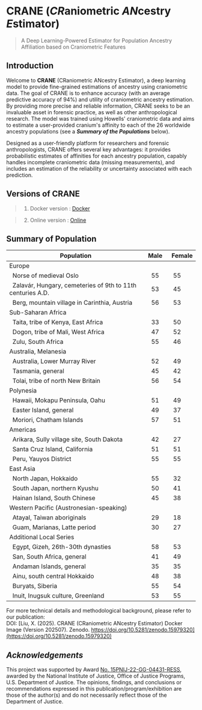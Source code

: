 # **CRANE** (***CR***aniometric ***AN***cestry ***E***stimator) 
> A Deep Learning-Powered Estimator for Population Ancestry Affiliation based on Craniometric Features
## Introduction
Welcome to **CRANE** (CRaniometric ANcestry Estimator), a deep learning model to provide fine-grained estimations of ancestry using craniometric data. 
The goal of CRANE is to enhance accuracy (with an average predictive accuracy of 94%) and utility of craniometric ancestry estimation. 
By providing more precise and reliable information, CRANE seeks to be an invaluable asset in forensic practice, 
as well as other anthropological research. 
The model was trained using Howells' craniometric data and aims to estimate a user-provided cranium's affinity 
to each of the 26 worldwide ancestry populations (see a ***Summary of the Populations*** below). 

Designed as a user-friendly platform for researchers and forensic anthropologists, CRANE offers several key advantages: 
it provides probabilistic estimates of affinities for each ancestry population, capably handles incomplete craniometric 
data (missing measurements), and includes an estimation of the reliability or uncertainty associated with each prediction.

## Versions of CRANE
>1. Docker version : [Docker](https://zenodo.org/records/15979320)

>2. Online version : [Online](doi)

## Summary of Population      

|Population|Male&nbsp;|&nbsp;Female|
|-----------|----------|----------|
|Europe|||
|&nbsp;&nbsp;Norse of medieval Oslo|&nbsp;&nbsp;55 &nbsp;|&nbsp; 55 &nbsp;|
|&nbsp;&nbsp;Zalavár, Hungary, cemeteries of 9th to 11th centuries A.D.|&nbsp;&nbsp;53 &nbsp;|&nbsp; 45 &nbsp;|
|&nbsp;&nbsp;Berg, mountain village in Carinthia, Austria|&nbsp;&nbsp;56 &nbsp;|&nbsp; 53 &nbsp;|
|Sub-Saharan Africa|||
|&nbsp;&nbsp;Taita, tribe of Kenya, East Africa|&nbsp;&nbsp;33 &nbsp;|&nbsp; 50 &nbsp;|
|&nbsp;&nbsp;Dogon, tribe of Mali, West Africa|&nbsp;&nbsp;47 &nbsp;|&nbsp; 52 &nbsp;|
|&nbsp;&nbsp;Zulu, South Africa|&nbsp;&nbsp;55 &nbsp;|&nbsp; 46 &nbsp;|
|Australia, Melanesia|||
|&nbsp;&nbsp;Australia, Lower Murray River|&nbsp;&nbsp;52 &nbsp;|&nbsp; 49 &nbsp;|
|&nbsp;&nbsp;Tasmania, general|&nbsp;&nbsp;45 &nbsp;|&nbsp; 42 &nbsp;|
|&nbsp;&nbsp;Tolai, tribe of north New Britain|&nbsp;&nbsp;56 &nbsp;|&nbsp; 54 &nbsp;|
|Polynesia|||
|&nbsp;&nbsp;Hawaii, Mokapu Peninsula, Oahu|&nbsp;&nbsp;51 &nbsp;|&nbsp; 49 &nbsp;|
|&nbsp;&nbsp;Easter Island, general|&nbsp;&nbsp;49 &nbsp;|&nbsp; 37 &nbsp;|
|&nbsp;&nbsp;Moriori, Chatham Islands|&nbsp;&nbsp;57 &nbsp;|&nbsp; 51 &nbsp;|
|Americas|||
|&nbsp;&nbsp;Arikara, Sully village site, South Dakota|&nbsp;&nbsp;42 &nbsp;|&nbsp; 27 &nbsp;|
|&nbsp;&nbsp;Santa Cruz Island, California|&nbsp;&nbsp;51 &nbsp;|&nbsp; 51 &nbsp;|
|&nbsp;&nbsp;Peru, Yauyos District|&nbsp;&nbsp;55 &nbsp;|&nbsp; 55 &nbsp;|
|East Asia|||
|&nbsp;&nbsp;North Japan, Hokkaido|&nbsp;&nbsp;55 &nbsp;|&nbsp; 32 &nbsp;|
|&nbsp;&nbsp;South Japan, northern Kyushu|&nbsp;&nbsp;50 &nbsp;|&nbsp; 41 &nbsp;|
|&nbsp;&nbsp;Hainan Island, South Chinese|&nbsp;&nbsp;45 &nbsp;|&nbsp; 38 &nbsp;|
|Western Pacific (Austronesian-speaking)|||
|&nbsp;&nbsp;Atayal, Taiwan aboriginals|&nbsp;&nbsp;29 &nbsp;|&nbsp; 18 &nbsp;|
|&nbsp;&nbsp;Guam, Marianas, Latte period|&nbsp;&nbsp;30 &nbsp;|&nbsp; 27 &nbsp;|
|Additional Local Series|||
|&nbsp;&nbsp;Egypt, Gizeh, 26th-30th dynasties|&nbsp;&nbsp;58 &nbsp;|&nbsp; 53 &nbsp;|
|&nbsp;&nbsp;San, South Africa, general|&nbsp;&nbsp;41 &nbsp;|&nbsp; 49 &nbsp;|
|&nbsp;&nbsp;Andaman Islands, general|&nbsp;&nbsp;35 &nbsp;|&nbsp; 35 &nbsp;|
|&nbsp;&nbsp;Ainu, south central Hokkaido|&nbsp;&nbsp;48 &nbsp;|&nbsp; 38 &nbsp;|
|&nbsp;&nbsp;Buryats, Siberia|&nbsp;&nbsp;55 &nbsp;|&nbsp; 54 &nbsp;|
|&nbsp;&nbsp;Inuit, Inugsuk culture, Greenland|&nbsp;&nbsp;53 &nbsp;|&nbsp; 55 &nbsp;|


For more technical details and methodological background, please refer to our publication:  
DOI: [Liu, X. (2025). CRANE (CRaniometric ANcestry Estimator) Docker Image (Version 202507). Zenodo. https://doi.org/10.5281/zenodo.15979320](https://doi.org/10.5281/zenodo.15979320)

## ***Acknowledgements***

This project was supported by Award [No. 15PNIJ-22-GG-04431-RESS](https://nij.ojp.gov/funding/awards/15pnij-22-gg-04431-ress), awarded by the National Institute of Justice, Office of Justice Programs, U.S. Department of Justice. 
The opinions, findings, and conclusions or recommendations expressed in this publication/program/exhibition are those of the author(s) and do not necessarily reflect those of the Department of Justice. 
